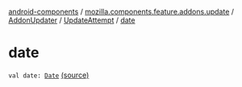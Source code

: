 [android-components](../../../index.md) / [mozilla.components.feature.addons.update](../../index.md) / [AddonUpdater](../index.md) / [UpdateAttempt](index.md) / [date](./date.md)

# date

`val date: `[`Date`](https://developer.android.com/reference/java/util/Date.html) [(source)](https://github.com/mozilla-mobile/android-components/blob/master/components/feature/addons/src/main/java/mozilla/components/feature/addons/update/AddonUpdater.kt#L143)